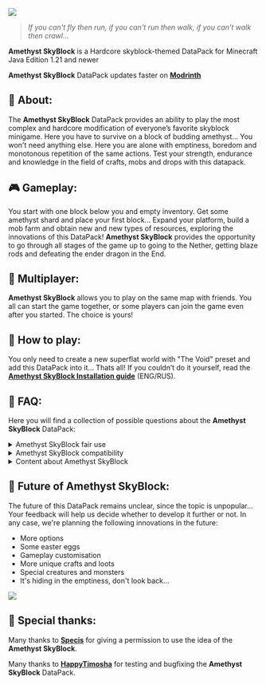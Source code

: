 ![](https://github.com/user-attachments/assets/1b4a0d19-e27e-4b1f-9f6a-1a39bb5ee1b2)

> *If you can't fly then run, if you can't run then walk, if you can't walk then crawl...*

**Amethyst SkyBlock** is a Hardcore skyblock-themed DataPack for Minecraft Java Edition 1.21 and newer

**Amethyst SkyBlock** DataPack updates faster on [**Modrinth**](https://modrinth.com/datapack/amethyst-skyblock)

## 🦑 About:
The **Amethyst SkyBlock** DataPack provides an ability to play the most complex and hardcore modification of everyone’s favorite skyblock minigame. Here you have to survive on a block of budding amethyst... You won't need anything else. Here you are alone with emptiness, boredom and monotonous repetition of the same actions. Test your strength, endurance and knowledge in the field of crafts, mobs and drops with this datapack.

## 🎮 Gameplay:
You start with one block below you and empty inventory. Get some amethyst shard and place your first block... Expand your platform, build a mob farm and obtain new and new types of resources, exploring the innovations of this DataPack! **Amethyst SkyBlock** provides the opportunity to go through all stages of the game up to going to the Nether, getting blaze rods and defeating the ender dragon in the End.

## 🌺 Multiplayer:
**Amethyst SkyBlock** allows you to play on the same map with friends. You all can start the game together, or some players can join the game even after you started. The choice is yours!

## 📜 How to play:
You only need to create a new superflat world with "The Void" preset and add this DataPack into it... Thats all! If you couldn’t do it yourself, read the [**Amethyst SkyBlock Installation guide**](https://docs.google.com/document/d/1seVshTsOhoCcbvGqgUr9E7IurhMomV2-T-2kiYGvJwk/edit?usp=sharing) (ENG/RUS).

## 🎫 FAQ:

Here you will find a collection of possible questions about the **Amethyst SkyBlock** DataPack:

<details>
<summary>Amethyst SkyBlock fair use</summary>

You can play with the DataPack, publish content about it, but you cannot re-upload exact copies of this DataPack to other platforms without writing about authorship, impersonate me or any of the creators, or do anything that violates the [**MIT license**](https://opensource.org/license/mit).

</details>

<details>
<summary>Amethyst SkyBlock compatibility</summary>

**Amethyst SkyBlock** is compatible with most client-side mods. But we cannot guarantee that during the survival with this datapack, you will be able to get all the resources from the mods or that everything will work correctly.

</details>

<details>
<summary>Content about Amethyst SkyBlock</summary>

You can freely write posts, post screenshots or upload videos about this DataPack on a variety of platforms such as Instagram, Facebook, X, YouTube and any others. If possible, write somewhere an authorship or a link to the original page on [**Modrinth**](https://modrinth.com/datapack/amethyst-skyblock) or [**GitHub**](https://github.com/Ko3leta/Amethyst-SkyBlock).

</details>

## 🧭 Future of Amethyst SkyBlock:
The future of this DataPack remains unclear, since the topic is unpopular... Your feedback will help us decide whether to develop it further or not. In any case, we're planning the following innovations in the future:

- More options
- Some easter eggs
- Gameplay customisation
- More unique crafts and loots
- Special creatures and monsters
- It's hiding in the emptiness, don't look back...

![](https://github.com/user-attachments/assets/9cd1d4f8-060d-4c19-a03a-ef5650be683c)


## 💖 Special thanks:
Many thanks to [**Specis**](https://www.youtube.com/@specis7524) for giving a permission to use the idea of the **Amethyst SkyBlock**.

Many thanks to [**HappyTimosha**](https://discord.com/users/842623861254127637) for testing and bugfixing the **Amethyst SkyBlock** DataPack.

